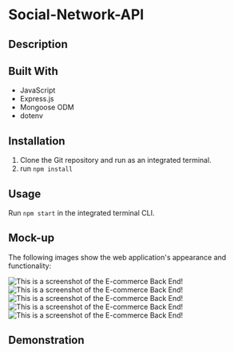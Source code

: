 # Social-Network-API

## Description

## Built With
* JavaScript
* Express.js
* Mongoose ODM
* dotenv

## Installation
1. Clone the Git repository and run as an integrated terminal.
2. run ```npm install```

## Usage
Run ```npm start``` in the integrated terminal CLI.

## Mock-up

The following images show the web application's appearance and functionality:

![This is a screenshot of the E-commerce Back End!](./images)
![This is a screenshot of the E-commerce Back End!](./images)
![This is a screenshot of the E-commerce Back End!](./images)
![This is a screenshot of the E-commerce Back End!](./images)
![This is a screenshot of the E-commerce Back End!](./images)

## Demonstration